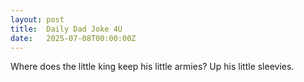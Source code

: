 ```yaml
---
layout: post
title:  Daily Dad Joke 4U
date:   2025-07-08T00:00:00Z
---
```

Where does the little king keep his little armies? Up his little sleevies.
